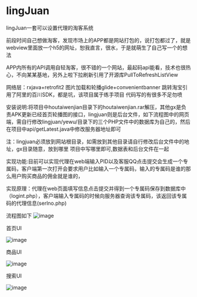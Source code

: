 # lingJuan
lingJuan一套可以设置代理的淘客系统

前段时间自己想做淘客，发现市场上的APP都是网站打包的，说打包都过了，就是webview里面放一个h5的网址，恕我直言，很水，于是就萌生了自己写一个的想法

APP内所有的API调用自轻淘客，很不错的一个网站，最起码api能看，技术也很热心，不向某某基地，另外上啦下拉刷新引用了开源库PullToRefreshListView

网络层：rxjava+retrofit2 图片加载和轮播glide+convenientbanner 跳转淘宝引用了阿里的百川SDK，都是坑，该项目属于练手项目 代码写的有很多不足勿喷

安装说明:将项目中houtaiwenjian目录下的houtaiwenjian.rar解压，其他gx是负责APK更新已经首页轮播图的接口，lingjuan则是后台文件，如下流程图中的网页端，需自行修改lingjuan/yewu/目录下的三个PHP文件中的数据库为自己的，然后在项目中api/getLatest.java中修改服务器地址即可

注：lingjuan必须放到网站根目录，如需放到其他目录请自行修改后台文件中的地址，gx目录随意，放到哪里 项目中写哪里即可,数据表和后台文件在一起


实现功能:目前可以实现代理在web端输入PID以及客服QQ点击提交会生成一个专属码，客户端第一次打开会要求用户比如输入一个专属码，输入的专属码是谁的那么用户购买商品的佣金就是谁的，

实现原理：代理在web页面填写信息点击提交并得到一个专属码保存到数据库中（logint.php），客户端输入专属码的时候向服务器查询该专属码，该返回该专属码的代理信息(serlno.php)


流程图如下
![image](https://github.com/CrackgmKey/lingJuan/blob/master/tupian/jdfw.gif)

首页UI

![image](https://github.com/CrackgmKey/lingJuan/blob/master/tupian/1.jpg)

商品UI

![image](https://github.com/CrackgmKey/lingJuan/blob/master/tupian/2.png)

搜索UI

![image](https://github.com/CrackgmKey/lingJuan/blob/master/tupian/4.png)
